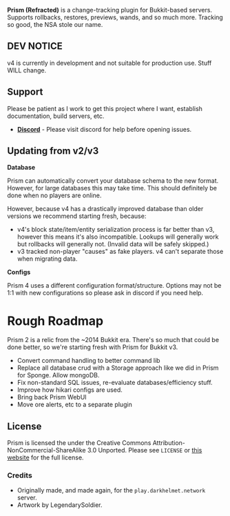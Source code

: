 **Prism (Refracted)** is a change-tracking plugin for Bukkit-based servers. Supports rollbacks, restores, previews, 
wands, and so much more. Tracking so good, the NSA stole our name.

## DEV NOTICE

v4 is currently in development and not suitable for production use. Stuff WILL change.

## Support

Please be patient as I work to get this project where I want, establish documentation, build servers, etc. 

- [**Discord**][discord] - Please visit discord for help before opening issues.

## Updating from v2/v3

**Database**

Prism can automatically convert your database schema to the new format. However, for large
databases this may take time. This should definitely be done when no players are online.

However, because v4 has a drastically improved database than older versions we recommend
starting fresh, because:

- v4's block state/item/entity serialization process is far better than v3, however this means
it's also incompatible. Lookups will generally work but rollbacks will generally not. (Invalid 
data will be safely skipped.)
- v3 tracked non-player "causes" as fake players. v4 can't separate those when migrating data.

**Configs**

Prism 4 uses a different configuration format/structure. Options may not be 1:1 with new
configurations so please ask in discord if you need help.

# Rough Roadmap

Prism 2 is a relic from the ~2014 Bukkit era. There's so much that could be done better, so we're 
starting fresh with Prism for Bukkit v3.

- Convert command handling to better command lib
- Replace all database crud with a Storage approach like we did in Prism for Sponge. Allow mongoDB.
- Fix non-standard SQL issues, re-evaluate databases/efficiency stuff.
- Improve how hikari configs are used.
- Bring back Prism WebUI
- Move ore alerts, etc to a separate plugin

## License

Prism is licensed the under the Creative Commons Attribution-NonCommercial-ShareAlike 3.0 Unported.
Please see `LICENSE` or [this website][license] for the full license.

### Credits

- Originally made, and made again, for the `play.darkhelmet.network` server.
- Artwork by LegendarySoldier.

[license]: http://creativecommons.org/licenses/by-nc-sa/3.0/us/
[discord]: https://discord.gg/7FxZScH4EJ
